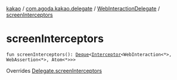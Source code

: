 [kakao](../../index.md) / [com.agoda.kakao.delegate](../index.md) / [WebInteractionDelegate](index.md) / [screenInterceptors](./screen-interceptors.md)

# screenInterceptors

`fun screenInterceptors(): `[`Deque`](https://developer.android.com/reference/java/util/Deque.html)`<`[`Interceptor`](../../com.agoda.kakao.intercept/-interceptor/index.md)`<WebInteraction<*>, WebAssertion<*>, Atom<*>>>`

Overrides [Delegate.screenInterceptors](../-delegate/screen-interceptors.md)


